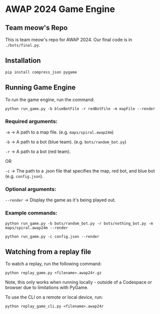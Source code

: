 # AWAP 2024 Game Engine

## Team meow's Repo

This is team meow's repo for AWAP 2024. Our final code is in `./bots/final.py`.

## Installation
`pip install compress_json pygame`

## Running Game Engine

To run the game engine, run the command:

`python run_game.py -b blueBotFile -r redBotFile -m mapFile --render`

### Required arguments:

`-m` -> A path to a map file. (e.g. `maps/spiral.awap24m`)

`-b` -> A path to a bot (blue team). (e.g. `bots/random_bot.py`)

`-r` -> A path to a bot (red team).

OR

`-c` -> The path to a .json file that specifies the map, red bot, and blue bot (e.g. `config.json`).

### Optional arguments:

`--render` -> Display the game as it's being played out.

### Example commands:
`python run_game.py -b bots/random_bot.py -r bots/nothing_bot.py -m maps/spiral.awap24m --render`

`python run_game.py -c config.json --render`

## Watching from a replay file

To watch a replay, run the following command:

`python replay_game.py <filename>.awap24r.gz`

Note, this only works when running locally - outside of a Codespace or browser due to limitations with PyGame.

To use the CLI on a remote or local device, run:

`python replay_game_cli.py <filename>.awap24r`